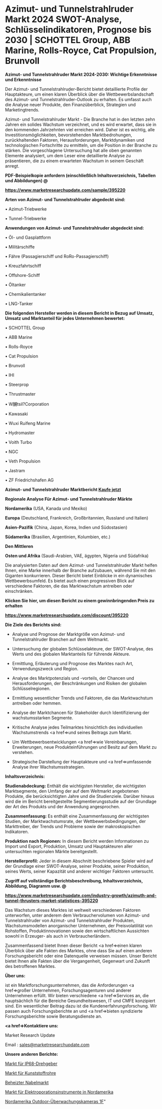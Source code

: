 # Azimut- und Tunnelstrahlruder Markt 2024 SWOT-Analyse, Schlüsselindikatoren, Prognose bis 2030 | SCHOTTEL Group, ABB Marine, Rolls-Royce, Cat Propulsion, Brunvoll

<strong>Azimut- und Tunnelstrahlruder Markt 2024-2030: Wichtige Erkenntnisse und Erkenntnisse</strong>

Der Azimut- und Tunnelstrahlruder-Bericht bietet detaillierte Profile der Hauptakteure, um einen klaren Überblick über die Wettbewerbslandschaft des Azimut- und Tunnelstrahlruder-Outlook zu erhalten. Es umfasst auch die Analyse neuer Produkte, den Finanzüberblick, Strategien und Marketingtrends.

Azimut- und Tunnelstrahlruder Markt - Die Branche hat in den letzten zehn Jahren ein solides Wachstum verzeichnet, und es wird erwartet, dass sie in den kommenden Jahrzehnten viel erreichen wird. Daher ist es wichtig, alle Investitionsmöglichkeiten, bevorstehenden Marktbedrohungen, zurückhaltenden Faktoren, Herausforderungen, Marktdynamiken und technologischen Fortschritte zu ermitteln, um die Position in der Branche zu stärken. Die vorgeschlagene Untersuchung hat alle oben genannten Elemente analysiert, um dem Leser eine detaillierte Analyse zu präsentieren, die zu einem erwarteten Wachstum in seinem Geschäft anregt.



<strong><b>PDF-Beispielkopie anfordern (einschließlich Inhaltsverzeichnis, Tabellen und Abbildungen) @ </b></strong>

<strong><a href=https://www.marketresearchupdate.com/sample/395220>

<strong>https://www.marketresearchupdate.com/sample/395220</u></a></strong></strong>



<strong>Arten von Azimut- und Tunnelstrahlruder abgedeckt sind:</strong>

• Azimut-Triebwerke

• Tunnel-Triebwerke



<strong>Anwendungen von Azimut- und Tunnelstrahlruder abgedeckt sind:</strong>

• Öl- und Gasplattform

• Militärschiffe

• Fähre (Passagierschiff und RoRo-Passagierschiff)

• Kreuzfahrtschiff

• Offshore-Schiff

• Öltanker

• Chemikalientanker

• LNG-Tanker



<strong>Die folgenden Hersteller werden in diesem Bericht in Bezug auf Umsatz, Umsatz und Marktanteil für jedes Unternehmen bewertet:</strong>

• SCHOTTEL Group

• ABB Marine

• Rolls-Royce

• Cat Propulsion

• Brunvoll

• IHI

• Steerprop

• Thrustmaster

• W酺tsil?Corporation

• Kawasaki

• Wuxi Ruifeng Marine

• Hydromaster

• Voith Turbo

• NGC

• Veth Propulsion

• Jastram

• ZF Friedrichshafen AG



<strong>Azimut- und Tunnelstrahlruder Marktbericht <a href=https://www.marketresearchupdate.com/buynow/395220>Kaufe jetzt</a></strong>



<strong>Regionale Analyse Für Azimut- und Tunnelstrahlruder Märkte</strong>



<strong>Nordamerika</strong> (USA, Kanada und Mexiko)



<strong>Europa</strong> (Deutschland, Frankreich, Großbritannien, Russland und Italien)



<strong>Asien-Pazifik</strong> (China, Japan, Korea, Indien und Südostasien)



<strong>Südamerika</strong> (Brasilien, Argentinien, Kolumbien, etc.)



<strong>Den Mittleren</strong> 

<strong>Osten und Afrika</strong> (Saudi-Arabien, VAE, ägypten, Nigeria und Südafrika)

Die analysierten Daten auf dem Azimut- und Tunnelstrahlruder Markt helfen Ihnen, eine Marke innerhalb der Branche aufzubauen, während Sie mit den Giganten konkurrieren. Dieser Bericht bietet Einblicke in ein dynamisches Wettbewerbsumfeld. Es bietet auch einen progressiven Blick auf verschiedene Faktoren, die das Marktwachstum antreiben oder einschränken.



<strong>Klicken Sie hier, um diesen Bericht zu einem gewinnbringenden Preis zu erhalten
</strong>

<strong><a href=https://www.marketresearchupdate.com/discount/395220>https://www.marketresearchupdate.com/discount/395220</b></u></strong></a>



<strong>Die Ziele des Berichts sind:</strong>

- Analyse und Prognose der Marktgröße von Azimut- und Tunnelstrahlruder Branchen auf dem Weltmarkt.

- Untersuchung der globalen Schlüsselakteure, der SWOT-Analyse, des Werts und des globalen Marktanteils für führende Akteure.

- Ermittlung, Erläuterung und Prognose des Marktes nach Art, Verwendungszweck und Region.

- Analyse des Marktpotenzials und -vorteils, der Chancen und Herausforderungen, der Beschränkungen und Risiken der globalen Schlüsselregionen.

- Ermittlung wesentlicher Trends und Faktoren, die das Marktwachstum antreiben oder hemmen.

- Analyse der Marktchancen für Stakeholder durch Identifizierung der wachstumsstarken Segmente.

- Kritische Analyse jedes Teilmarktes hinsichtlich des individuellen Wachstumstrends <a href=>und</a> seines Beitrags zum Markt.

- Um Wettbewerbsentwicklungen <a href=>wie</a> Vereinbarungen, Erweiterungen, neue Produkteinführungen und Besitz auf dem Markt zu verstehen.

- Strategische Darstellung der Hauptakteure und <a href=>umfas</a>sende Analyse ihrer Wachstumsstrategien.



<strong>Inhaltsverzeichnis:</strong>



<strong>Studienabdeckung:</strong> Enthält die wichtigsten Hersteller, die wichtigsten Marktsegmente, den Umfang der auf dem Weltmarkt angebotenen Produkte, die berücksichtigten Jahre und die Studienziele. Darüber hinaus wird die im Bericht bereitgestellte Segmentierungsstudie auf der Grundlage der Art des Produkts und der Anwendung angesprochen.



<strong>Zusammenfassung:</strong> Es enthält eine Zusammenfassung der wichtigsten Studien, der Marktwachstumsrate, der Wettbewerbsbedingungen, der Markttreiber, der Trends und Probleme sowie der makroskopischen Indikatoren.



<strong>Produktion nach Regionen:</strong> In diesem Bericht werden Informationen zu Import und Export, Produktion, Umsatz und Hauptakteuren aller untersuchten regionalen Märkte bereitgestellt.



<strong>Herstellerprofil:</strong> Jeder in diesem Abschnitt beschriebene Spieler wird auf der Grundlage einer SWOT-Analyse, seiner Produkte, seiner Produktion, seines Werts, seiner Kapazität und anderer wichtiger Faktoren untersucht.



<strong><b>Zugriff auf vollständige Berichtsbeschreibung, Inhaltsverzeichnis, Abbildung, Diagramm usw. @ </b></strong>

<strong><a href=https://www.marketresearchupdate.com/industry-growth/azimuth-and-tunnel-thrusters-market-statistices-395220>https://www.marketresearchupdate.com/industry-growth/azimuth-and-tunnel-thrusters-market-statistices-395220</a></strong>

Das Wachstum dieses Marktes ist weltweit verschiedenen Faktoren unterworfen, unter anderem dem Verbrauchervolumen von Azimut- und Tunnelstrahlruder von Azimut- und Tunnelstrahlruder Produkten, Wachstumsmodellen anorganischer Unternehmen, der Preisvolatilität von Rohstoffen, Produktinnovationen sowie den wirtschaftlichen Aussichten sowohl in Erzeuger- als auch in Verbraucherländern.

Zusammenfassend bietet Ihnen dieser Bericht <a href=>einen</a> klaren Überblick über alle Fakten des Marktes, ohne dass Sie auf einen anderen Forschungsbericht oder eine Datenquelle verweisen müssen. Unser Bericht bietet Ihnen alle Fakten über die Vergangenheit, Gegenwart und Zukunft des betroffenen Marktes.



<strong>Über uns:</strong>

 ist ein Marktforschungsunternehmen, das die Anforderungen <a href=>großer</a> Unternehmen, Forschungsagenturen und anderer Unternehmen erfüllt. Wir bieten verschiedene <a href=>Services</a> an, die hauptsächlich für die Bereiche Gesundheitswesen, IT und CMFE konzipiert sind. Ein wesentlicher Beitrag dazu ist die Kundenerfahrungsforschung. Wir passen auch Forschungsberichte an und <a href=>bieten</a> syndizierte Forschungsberichte sowie Beratungsdienste an.



<strong><a href=>Kontaktiere uns:</a></strong>

Market Research Update

Email : sales@marketresearchupdate.com



<strong>Unsere anderen Berichte:</strong>

<a href=https://www.linkedin.com/pulse/ip68-rotary-encoder-market-witness-huge-growth-2029-size>Markt für IP68-Drehgeber</a>

<a href=https://www.linkedin.com/pulse/plastic-pipes-market-future-scope-demands-projected-industry>Markt für Kunststoffrohre</a>

<a href=https://www.linkedin.com/pulse/heated-umbilical-market-2023-analysis-growth-drivers-vendors>Beheizter Nabelmarkt</a>

<a href=https://www.linkedin.com/pulse/north-america-electroporation-instruments-market>Markt für Elektroporationsinstrumente in Nordamerika</a>

<a href=https://www.linkedin.com/pulse/north-america-outdoor-surveillance-cameras-1f>Nordamerika Outdoor-Überwachungskameras 1F</a>"
